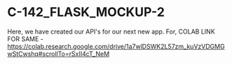 # C-142_FLASK_MOCKUP-2
Here, we have created our API's for our next new app.
For, COLAB LINK FOR SAME - https://colab.research.google.com/drive/1a7wlDSWK2L57zm_kuVzVDGMGwStCwshq#scrollTo=rSxII4cT_NeM

